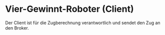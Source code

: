 # Vier-Gewinnt-Roboter (Client)
Der Client ist für die Zugberechnung verantwortlich und sendet den Zug an den Broker.